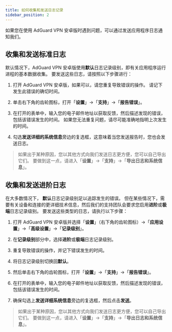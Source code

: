 ```yaml
---
title: 如何收集和发送日志记录
sidebar_position: 2
---
```


如果您在使用 AdGuard VPN 安卓版时遇到问题，可以通过发送应用程序日志通知我们。

## 收集和发送标准日志

默认情况下，AdGuard VPN 安卓版使用**默认**日志记录级别，即有关应用程序运行进程的基本数据收集。 要发送这些日志，请按照以下步骤进行：

1. 打开 AdGuard VPN 安卓版，如果可以，请您重复导致错误的操作。 请记下发生此错误的确切时间。

2. 单击右下角的齿轮图标，打开「**设置**」→「**支持**」→「**报告错误**」。

3. 在打开的表单中，输入您的电子邮件地址以获取反馈，然后描述发现的错误，包括该错误发生的时间。 如果您无法重复问题，请尽可能准确地指明上次发生的时间。

4. 勾选**发送详细的系统信息**旁边的复选框，这意味着当您发送报告时，您也会发送日志。
> 如果出于某种原因，您以其他方式向我们发送日志更方便，您可以自己导出它们。 要做到这一点，请进入「**设置**」→「**支持**」→「**导出日志和系统信息**」。

## 收集和发送进阶日志

在大多数情况下， **默认**日志记录级别足以追踪发生的错误。 但在某些情况下，需要有关设备和连接的更详细技术信息，然后我们的支持团队会要求您启用**进阶**或**极端**日志记录级别。 要发送这些类型的日志，请执行以下步骤：

1. 打开 AdGuard VPN 安卓版并选择「**设置**」（右下角的齿轮图标）→「**应用设置**」→「**高级设置**」→「**记录级别**」。

2. 在**记录级别**部分中，选择**进阶**或**极端**日志记录级别。

3. 重复导致错误的操作，并记下错误发生的时间。

4. 将日志记录级别切换回**默认**。

5. 然后单击右下角的齿轮图标，打开「**设置**」→「**支持**」→「**报告错误**」。

6. 在打开的表单中，输入您的电子邮件地址以获取反馈，然后描述发现的错误，包括该错误发生的时间。

7. 确保勾选上**发送详细系统信息**旁边的复选框，然后点击**发送**。
> 如果出于某种原因，您以其他方式向我们发送日志更方便，您可以自己导出它们。 要做到这一点，请进入「**设置**」→「**支持**」→「**导出日志和系统信息**」。
